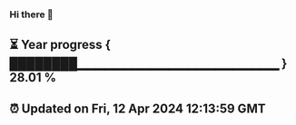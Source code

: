 ### Hi there 👋
⏳ Year progress { ████████▁▁▁▁▁▁▁▁▁▁▁▁▁▁▁▁▁▁▁▁▁▁ } 28.01 %
---
⏰ Updated on Fri, 12 Apr 2024 12:13:59 GMT
---
